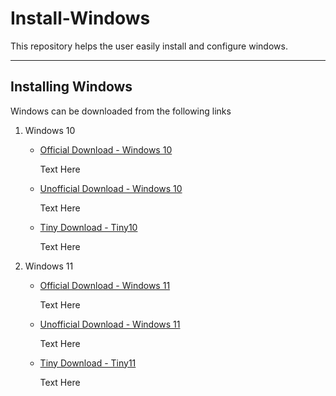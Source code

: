 # Install-Windows
This repository helps the user easily install and configure windows.

---
## Installing Windows
Windows can be downloaded from the following links
1. Windows 10
    - [Official Download - Windows 10](https://www.microsoft.com/en-us/software-download/windows10)
  
      Text Here
    - [Unofficial Download - Windows 10](https://os.click/en/Windows:Windows_10)
  
      Text Here
    - [Tiny Download - Tiny10](https://archive.org/details/tiny-10-23-h2)
  
      Text Here
2. Windows 11
    - [Official Download - Windows 11](https://www.microsoft.com/en-gb/software-download/windows11)
  
      Text Here
    - [Unofficial Download - Windows 11](https://os.click/en/Windows:Windows_11)
  
      Text Here
    - [Tiny Download - Tiny11](https://archive.org/details/tiny-11-NTDEV)
  
      Text Here
